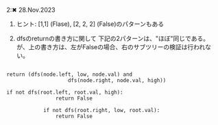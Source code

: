 2:✖ 28.Nov.2023


1. ヒント:
[1,1] (Flase), [2, 2, 2] (False)のパターンもある


2. dfsのreturnの書き方に関して
下記の2パターンは、"ほぼ"同じである。
が、上の書き方は、左がFalseの場合、右のサブツリーの検証は行われない。
```

return (dfs(node.left, low, node.val) and
                    dfs(node.right, node.val, high))

if not dfs(root.left, root.val, high):
                return False
            
            if not dfs(root.right, low, root.val):
                return False
```